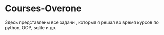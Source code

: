 # Courses-Overone
Здесь представлены все задачи , которыя я решал во время курсов по python, OOP, sqlite  и др.
